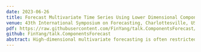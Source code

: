 ```yaml
---
date: 2023-06-26
title: Forecast Multivariate Time Series Using Lower Dimensional Components
venue: 43th International Symposium on Forecasting, Charlottesville, USA
pdf: https://raw.githubusercontent.com/FinYang/talk.ComponentsForecast/main/components-forecast.pdf
github: FinYang/talk.ComponentsForecast
abstract: High-dimensional multivariate forecasting is often restricted to univariate models that do not consider inter-series relationships or multivariate models that are difficult to estimate. Dynamic Factor Model gained popularity by using factors to capture common signals but is limited to linear transformations of series. We propose a framework to forecast multivariate time series using potentially nonlinear components, which capture common patterns shared across series. This procedure does not limit the choice of forecast model but serves as additional steps. It is applicable even to components without an inherent back-transformation by training a back-transformation model using bootstrap samples and expanding windows. We demonstrate its usage with principal component analysis in a simulation example. In the application of Australian tourism data, using principal components and ISOMAP to forecast has shown superior performance in short-term forecasting while Laplacian Eigenmaps have shown competitive results for longer forecast horizons. The forecast performance is found to be robust to the number of components.
---
```


